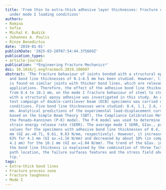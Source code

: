 ```yaml
---
title: 'From thin to extra-thick adhesive layer thicknesses: Fracture of bonded joints
  under mode I loading conditions'
authors:
- Romina
- Sofia
- Michal K. Budzik
- Johannes A. Poulis
- Rinze Benedictus
date: '2019-01-01'
publishDate: '2025-03-20T07:54:44.375669Z'
publication_types:
- article-journal
publication: '*Engineering Fracture Mechanics*'
doi: 10.1016/j.engfracmech.2019.106607
abstract: 'The fracture behaviour of joints bonded with a structural epoxy adhesive
  and bond line thicknesses of 0.1–4.5 mm has been studied. However, limited research
  is found on similar joints with thicker bond lines, which are relevant for maritime
  applications. Therefore, the effect of the adhesive bond line thickness, varying
  from 0.4 to 10.1 mm, on the mode I fracture behaviour of steel to steel joints bonded
  with a structural epoxy adhesive was investigated in this study. An experimental
  test campaign of double-cantilever beam (DCB) specimens was carried out in laboratory
  conditions. Five bond line thicknesses were studied: 0.4, 1.1, 2.6, 4.1 and 10.1
  mm. Analytical predictions of the experimental load-displacement curves were performed
  based on the Simple Beam Theory (SBT), the Compliance Calibration Method (CCM) and
  the Penado-Kanninen (P-K) model. The P-K model was used to determine the mode I
  strain energy release rate (SERR). The average mode I SERR, GIav., presented similar
  values for the specimens with adhesive bond line thicknesses of 0.4, 1.1 and 2.6
  mm (GI av.=0.71, 0.61, 0.63 N/mm, respectively). However, it increased by approximately
  63% for 4.1 mm (GI av.=1.16 N/mm) and decreased by about 10% (in comparison with
  4.1 mm) for the 10.1 mm (GI av.=1.04 N/mm). The trend of the GIav. in relation to
  the bond line thickness is explained by the combination of three factors: the crack
  path location, the failure surfaces features and the stress field ahead of the crack
  tip.'
tags:
- Extra-thick bond lines
- Fracture process zone
- Fracture toughness
- Mode I
---
```

